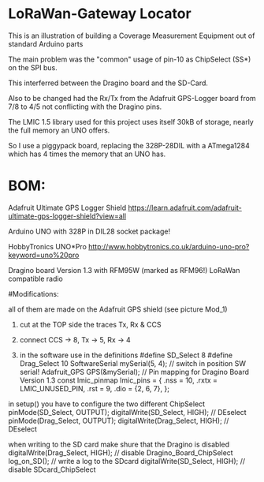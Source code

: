 # LoRaWan-Gateway Locator
This is an illustration of building a Coverage Measurement Equipment out of standard Arduino parts

The main problem was the "common" usage of pin-10 as ChipSelect (SS*) on the SPI bus.

This interferred between the Dragino board and the SD-Card.

Also to be changed had the Rx/Tx from the Adafruit GPS-Logger board from 7/8 to 4/5 not conflicting with the Dragino pins.

The LMIC 1.5 library used for this project uses itself 30kB of storage, nearly the full memory an UNO offers.

So I use a piggypack board, replacing the 328P-28DIL with a ATmega1284 which has 4 times the memory that an UNO has.


# BOM:
Adafruit Ultimate GPS Logger Shield  https://learn.adafruit.com/adafruit-ultimate-gps-logger-shield?view=all

Arduino UNO with 328P in DIL28 socket package!

HobbyTronics UNO*Pro http://www.hobbytronics.co.uk/arduino-uno-pro?keyword=uno%20pro

Dragino board Version 1.3 with RFM95W (marked as RFM96!) LoRaWan compatible radio

#Modifications:

all of them are made on the Adafruit GPS shield (see picture Mod_1)

1. cut at the TOP side the traces Tx, Rx & CCS

2. connect CCS -> 8, Tx -> 5, Rx -> 4

3. in the software use in the definitions
   #define SD_Select      8
   #define Drag_Select   10
  SoftwareSerial mySerial(5, 4);  // switch in position SW serial!
  Adafruit_GPS GPS(&mySerial);
// Pin mapping  for Dragino Board Version 1.3
const lmic_pinmap lmic_pins = {
    .nss = 10,
    .rxtx = LMIC_UNUSED_PIN,
    .rst = 9,
    .dio = {2, 6, 7},
};

in setup() you have to configure the two different ChipSelect
  pinMode(SD_Select, OUTPUT);       digitalWrite(SD_Select, HIGH);  // DEselect 
  pinMode(Drag_Select, OUTPUT);  digitalWrite(Drag_Select, HIGH);   // DEselect
  
when writing to the SD card make shure that the Dragino is disabled
    digitalWrite(Drag_Select, HIGH);       // disable Dragino_Board_ChipSelect
    log_on_SD();                           // write a log to the SDcard
    digitalWrite(SD_Select, HIGH);         // disable SDcard_ChipSelect
  
  

